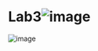 # Lab3![image](https://user-images.githubusercontent.com/90838291/162195104-89ab133b-e566-44cf-b8ac-911cfdb934ce.png)
![image](https://user-images.githubusercontent.com/90838291/162195121-3e42a0e0-4524-4ec7-9971-548735fc970a.png)
